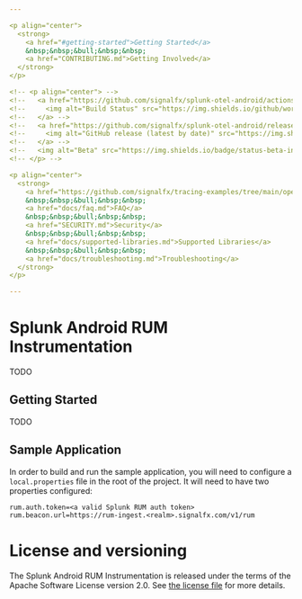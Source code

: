 ```yaml
---

<p align="center">
  <strong>
    <a href="#getting-started">Getting Started</a>
    &nbsp;&nbsp;&bull;&nbsp;&nbsp;
    <a href="CONTRIBUTING.md">Getting Involved</a>
  </strong>
</p>

<!-- <p align="center"> -->
<!--   <a href="https://github.com/signalfx/splunk-otel-android/actions?query=workflow%3A%22CI+build%22"> -->
<!--     <img alt="Build Status" src="https://img.shields.io/github/workflow/status/signalfx/splunk-otel-android/CI%20build?style=for-the-badge"> -->
<!--   </a> -->
<!--   <a href="https://github.com/signalfx/splunk-otel-android/releases"> -->
<!--     <img alt="GitHub release (latest by date)" src="https://img.shields.io/github/v/release/signalfx/splunk-otel-android?include_prereleases&style=for-the-badge"> -->
<!--   </a> -->
<!--   <img alt="Beta" src="https://img.shields.io/badge/status-beta-informational?style=for-the-badge"> -->
<!-- </p> -->

<p align="center">
  <strong>
    <a href="https://github.com/signalfx/tracing-examples/tree/main/opentelemetry-tracing/opentelemetry-java-tracing">Examples</a>
    &nbsp;&nbsp;&bull;&nbsp;&nbsp;
    <a href="docs/faq.md">FAQ</a>
    &nbsp;&nbsp;&bull;&nbsp;&nbsp;
    <a href="SECURITY.md">Security</a>
    &nbsp;&nbsp;&bull;&nbsp;&nbsp;
    <a href="docs/supported-libraries.md">Supported Libraries</a>
    &nbsp;&nbsp;&bull;&nbsp;&nbsp;
    <a href="docs/troubleshooting.md">Troubleshooting</a>
  </strong>
</p>

---
```


# Splunk Android RUM Instrumentation

TODO

## Getting Started 

TODO

## Sample Application

In order to build and run the sample application, you will need to configure a `local.properties` file
in the root of the project. It will need to have two properties configured:

```properties
rum.auth.token=<a valid Splunk RUM auth token>
rum.beacon.url=https://rum-ingest.<realm>.signalfx.com/v1/rum
```

# License and versioning

The Splunk Android RUM Instrumentation is released under the terms of the Apache Software License version 2.0. See
[the license file](./LICENSE) for more details.
